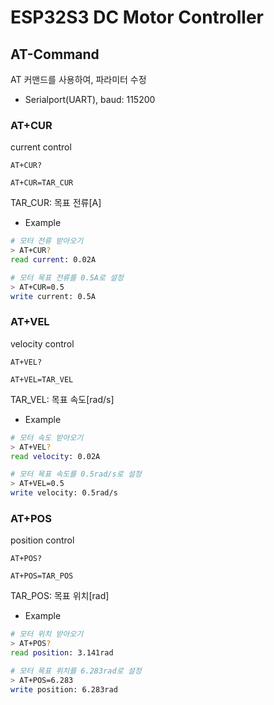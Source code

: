 # ESP32S3 DC Motor Controller

## AT-Command

AT 커맨드를 사용하여, 파라미터 수정

* Serialport(UART), baud: 115200

### AT+CUR

current control

```
AT+CUR?

AT+CUR=TAR_CUR
```

TAR_CUR: 목표 전류[A]

* Example
``` bash
# 모터 전류 받아오기
> AT+CUR?
read current: 0.02A

# 모터 목표 전류를 0.5A로 설정
> AT+CUR=0.5
write current: 0.5A
```

### AT+VEL

velocity control

```
AT+VEL?

AT+VEL=TAR_VEL
```

TAR_VEL: 목표 속도[rad/s]

* Example
``` bash
# 모터 속도 받아오기
> AT+VEL?
read velocity: 0.02A

# 모터 목표 속도를 0.5rad/s로 설정
> AT+VEL=0.5
write velocity: 0.5rad/s
```

### AT+POS

position control

```
AT+POS?

AT+POS=TAR_POS
```

TAR_POS: 목표 위치[rad]

* Example
``` bash
# 모터 위치 받아오기
> AT+POS?
read position: 3.141rad

# 모터 목표 위치를 6.283rad로 설정
> AT+POS=6.283
write position: 6.283rad
```
